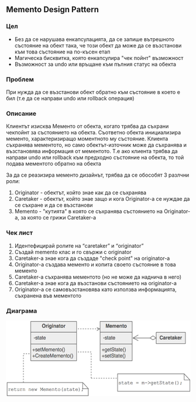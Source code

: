 ## Memento Design Pattern ##


### Цел ###

- Без да се нарушава енкапсулацията, да се запише вътрешното състояние на обект така, че този обект да може да се възстанови към това състояние на по-късен етап
- Магическа бисквитка, която енкапсулира "чек пойнт" възможност
- Възможност за undo или връщане към пълния статус на обекта

### Проблем ###

При нужда да се възстанови обект обратно към състояние в което е бил (т.е да се направи undo или rollback операция)

### Описание ###

Клиентът изисква Мементо от обекта, когато трябва да съхрани чекпойнт за състоянието на обекта. Съответно обекта инициализира мементо, характеризиращо моментното му състояние. Клиента съхранява мементото, но само обектът-източник може да съхранява и възстановява информация от мементото. Т.е ако клиента трябва да направи undo или rollback към предходно състояние на обекта, то той подава мементото обратно на обекта

За да се реазизира мементо дизайнът, трябва да се обособят 3 разлчни роли:

1. Originator - обектът, който знае как да се съхранява
2. Caretaker - обектът, който знае защо и кога Originator-а се нуждае да се съхране и да се възстанови
3. Memento - "кутията" в която се съхранява състоянието на Originator-а, за която се грижи Caretaker-а
 
### Чек лист ###

1. Идентефицирай ролите на “caretaker” и “originator”
2. Създай memento клас и го свържи с originator
2. Caretaker-а знае кога да създаде "check point" на originator-a
3. Originator-а създава мементо и копита своето състояние в това мементо
4. Caretaker-а съхранява мементото (но не може да наднича в него)
5. Caretaker-а знае кога да възстанови състоянието на originator-а 
6. Originator-а се самовъзстановява като използва информацията, съхранена във мементото

### Диаграма ###

![alt tag](diagrams/memento.png)
